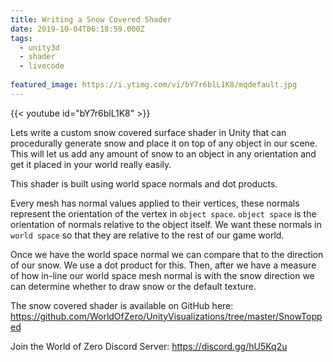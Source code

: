 ```yaml
---
title: Writing a Snow Covered Shader
date: 2019-10-04T06:18:59.000Z
tags:
  - unity3d
  - shader
  - livecode
  
featured_image: https://i.ytimg.com/vi/bY7r6blL1K8/mqdefault.jpg
---
```


{{< youtube id="bY7r6blL1K8" >}}

Lets write a custom snow covered surface shader in Unity that can procedurally generate snow and place it on top of any object in our scene. This will let us add any amount of snow to an object in any orientation and get it placed in your world really easily.

This shader is built using world space normals and dot products.

Every mesh has normal values applied to their vertices, these normals represent the orientation of the vertex in `object space`. `object space` is the orientation of normals relative to the object itself. We want these normals in `world space` so that they are relative to the rest of our game world.

Once we have the world space normal we can compare that to the direction of our snow. We use a dot product for this. Then, after we have a measure of how in-line our world space mesh normal is with the snow direction we can determine whether to draw snow or the default texture.

The snow covered shader is available on GitHub here: https://github.com/WorldOfZero/UnityVisualizations/tree/master/SnowTopped

Join the World of Zero Discord Server: https://discord.gg/hU5Kq2u